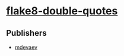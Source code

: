 # [flake8-double-quotes](https://pypi.org/project/flake8-double-quotes)



## Publishers
- [mdevaev](https://pypi.org/user/mdevaev)

